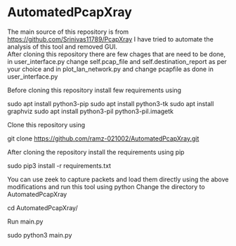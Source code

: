 # AutomatedPcapXray
The main source of this repository is from https://github.com/Srinivas11789/PcapXray
I have tried to automate the analysis of this tool and removed GUI.\
After cloning this repository there are few chages that are need to be done, in user_interface.py change self.pcap_file and self.destination_report as per your choice
and in plot_lan_network.py and change pcapfile as done in user_interface.py

Before cloning this repository install few requirements using

sudo apt install python3-pip
sudo apt install python3-tk
sudo apt install graphviz
sudo apt install python3-pil python3-pil.imagetk


Clone this repository using

git clone https://github.com/ramz-021002/AutomatedPcapXray.git 


After cloning the repository install the requirements using pip

sudo pip3 install -r requirements.txt


You can use zeek to capture packets and load them directly using the above modifications and run this tool using python
Change the directory to AutomatedPcapXray

cd AutomatedPcapXray/

Run main.py

sudo python3 main.py
